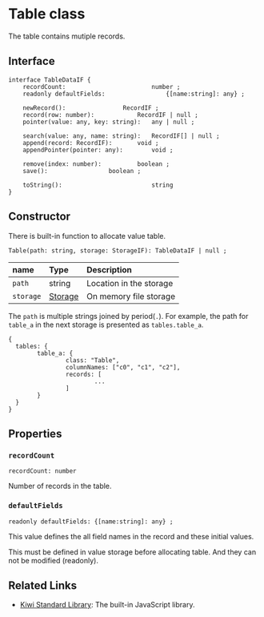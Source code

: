 # Table class
The table contains mutiple records.

## Interface
````
interface TableDataIF {
	recordCount:		                number ;
	readonly defaultFields:	                {[name:string]: any} ;

	newRecord():				RecordIF ;
	record(row: number):			RecordIF | null ;
	pointer(value: any, key: string):	any | null ;

	search(value: any, name: string):	RecordIF[] | null ;
	append(record: RecordIF): 		void ;
	appendPointer(pointer: any):		void ;

	remove(index: number):			boolean ;
	save():					boolean ;

	toString(): 		                string
}
````

## Constructor
There is built-in function to allocate value table.
````
Table(path: string, storage: StorageIF): TableDataIF | null ;
````

|name   |Type   |Description    |
|:--    |:--    |:--            |
|`path`    |string |Location in the storage |
|`storage` |[Storage](https://github.com/steelwheels/KiwiScript/blob/master/KiwiLibrary/Document/Class/ValueStorage.md) |On memory file storage |

The `path` is multiple strings joined by period(`.`).
For example, the path for `table_a` in the next storage
is presented as `tables.table_a`.
````
{
  tables: {
        table_a: {
                class: "Table",
                columnNames: ["c0", "c1", "c2"],
                records: [
                        ...
                ]
        }
  }
}
````

## Properties
### `recordCount`
````
recordCount: number
````
Number of records in the table.

### `defaultFields`
````
readonly defaultFields:	{[name:string]: any} ;
````
This value defines the all field names in the record and these initial values.

This must be defined in value storage before allocating table. And they can not be modified (readonly).

## Related Links
* [Kiwi Standard Library](https://github.com/steelwheels/KiwiScript/blob/master/KiwiLibrary/Document/Library.md): The built-in JavaScript library.

